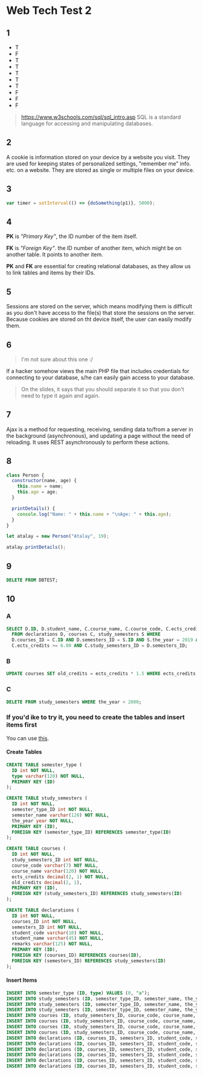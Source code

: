 # Web Tech Test 2

## 1

- T
- F
- T
- T
- T
- T
- T
- F
- F
- F

> https://www.w3schools.com/sql/sql_intro.asp
> SQL is a standard language for accessing and manipulating databases.

## 2

A cookie is information stored on your device by a website you visit. They are used for keeping states of personalized settings, "remember me" info. etc. on a website. They are stored as single or multiple files on your device.

## 3

```js
var timer = setInterval(() => {doSomething(p1)}, 5000);
```

## 4

**PK** is *"Primary Key"*, the ID number of the item itself.

**FK** is *"Foreign Key"*. the ID number of another item, which might be on another table. It points to another item.

**PK** and **FK** are essential for creating relational databases, as they allow us to link tables and items by their IDs.

## 5

Sessions are stored on the server, which means modifying them is difficult as you don't have access to the file(s) that store the sessions on the server. Because cookies are stored on tht device itself, the user can easily modify them.

## 6

> I'm not sure about this one :/

If a hacker somehow views the main PHP file that includes credentials for connecting to your database, s/he can easily gain access to your database.

> On the slides, it says that you should separate it so that you don't need to type it again and again.

## 7

Ajax is a method for requesting, receiving, sending data to/from a server in the background (asynchronous), and updating a page without the need of reloading. It uses REST asynchronously to perform these actions.

## 8

```js
class Person {
  constructor(name, age) {
    this.name = name;
    this.age = age;
  }

  printDetails() {
    console.log("Name: " + this.name + "\nAge: " + this.age);
  }
}

let atalay = new Person("Atalay", 19);

atalay.printDetails();
```

## 9

```SQL
DELETE FROM DBTEST;
```

## 10

### A

```SQL
SELECT D.ID, D.student_name, C.course_name, C.course_code, C.ects_credits, S.the_year 
  FROM declarations D, courses C, study_semesters S WHERE
  D.courses_ID = C.ID AND D.semesters_ID = S.ID AND S.the_year = 2019 AND
  C.ects_credits >= 6.00 AND C.study_semesters_ID = D.semesters_ID;
```

### B

```SQL
UPDATE courses SET old_credits = ects_credits * 1.5 WHERE ects_credits >= 6.00;
```

### C

```SQL
DELETE FROM study_semesters WHERE the_year < 2000;
```

### If you'd ike to try it, you need to create the tables and insert items first

You can use [this](https://www.db-fiddle.com/f/8eHhQNYnQfxoT8NREP9XxU/0).

#### Create Tables

```SQL
CREATE TABLE semester_type (
  ID int NOT NULL,
  type varchar(120) NOT NULL,
  PRIMARY KEY (ID)
);

CREATE TABLE study_semesters (
  ID int NOT NULL,
  semester_type_ID int NOT NULL,
  semester_name varchar(120) NOT NULL,
  the_year year NOT NULL,
  PRIMARY KEY (ID),
  FOREIGN KEY (semester_type_ID) REFERENCES semester_type(ID)
);

CREATE TABLE courses (
  ID int NOT NULL,
  study_semesters_ID int NOT NULL,
  course_code varchar(7) NOT NULL,
  course_name varchar(120) NOT NULL,
  ects_credits decimal(2, 1) NOT NULL,
  old_credits decimal(2, 1),
  PRIMARY KEY (ID),
  FOREIGN KEY (study_semesters_ID) REFERENCES study_semesters(ID)
);

CREATE TABLE declarations (
  ID int NOT NULL,
  courses_ID int NOT NULL,
  semesters_ID int NOT NULL,
  student_code varchar(10) NOT NULL,
  student_name varchar(45) NOT NULL,
  remarks varchar(125) NOT NULL,
  PRIMARY KEY (ID),
  FOREIGN KEY (courses_ID) REFERENCES courses(ID),
  FOREIGN KEY (semesters_ID) REFERENCES study_semesters(ID)
);
```

#### Insert Items

```SQL
INSERT INTO semester_type (ID, type) VALUES (0, "a");
INSERT INTO study_semesters (ID, semester_type_ID, semester_name, the_year) VALUES (1, 0, "s1", 2019);
INSERT INTO study_semesters (ID, semester_type_ID, semester_name, the_year) VALUES (0, 0, "s0", 2018);
INSERT INTO study_semesters (ID, semester_type_ID, semester_name, the_year) VALUES (2, 0, "s2", 2020);
INSERT INTO courses (ID, study_semesters_ID, course_code, course_name, ects_credits, old_credits) VALUES (0, 1, "OK0", "COURSE OK0", 6.00, 5);
INSERT INTO courses (ID, study_semesters_ID, course_code, course_name, ects_credits, old_credits) VALUES (1, 1, "OK1", "COURSE OK1", 7.20, 5);
INSERT INTO courses (ID, study_semesters_ID, course_code, course_name, ects_credits, old_credits) VALUES (2, 0, "NO0", "COURSE NO0", 5.90, 5);
INSERT INTO courses (ID, study_semesters_ID, course_code, course_name, ects_credits, old_credits) VALUES (3, 2, "NO1", "COURSE NO1", 7.20, 5);
INSERT INTO declarations (ID, courses_ID, semesters_ID, student_code, student_name, remarks) VALUES (0, 0, 1, "SC0", "John Doe 01", "");
INSERT INTO declarations (ID, courses_ID, semesters_ID, student_code, student_name, remarks) VALUES (1, 1, 2, "SC1", "John Doe 12", "");
INSERT INTO declarations (ID, courses_ID, semesters_ID, student_code, student_name, remarks) VALUES (2, 2, 0, "SC2", "John Doe 20", "");
INSERT INTO declarations (ID, courses_ID, semesters_ID, student_code, student_name, remarks) VALUES (3, 1, 1, "SC3", "John Doe 11", "");
INSERT INTO declarations (ID, courses_ID, semesters_ID, student_code, student_name, remarks) VALUES (4, 3, 1, "SC4", "John Doe 31", "");
INSERT INTO declarations (ID, courses_ID, semesters_ID, student_code, student_name, remarks) VALUES (5, 0, 2, "SC5", "John Doe 02", "");
```
